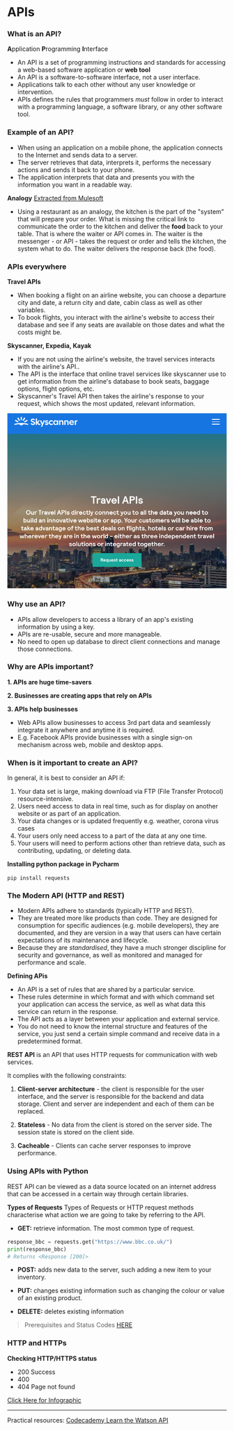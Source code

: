 # APIs

### What is an API?
**A**pplication **P**rogramming **I**nterface 
- An API is a set of programming instructions and standards for accessing a web-based software application or **web tool**
- An API is a software-to-software interface, not a user interface.
- Applications talk to each other without any user knowledge or intervention. 
- APIs defines the rules that programmers *must* follow in order to interact with a programming language, a software library, or any other software tool.

### Example of an API?
- When using an application on a mobile phone, the application connects to the Internet and sends data to a server.
- The server retrieves that data, interprets it, performs the necessary actions and sends it back to your phone. 
- The application interprets that data and presents you with the information you want in a readable way. 

**Analogy**
[Extracted from Mulesoft](https://www.mulesoft.com/resources/api/what-is-an-api)
- Using a restaurant as an analogy, the kitchen is the part of the "system" that will prepare your order. What is missing the critical link to communicate the order to the kitchen and deliver the **food** back to your table. That is where the waiter or API comes in. The waiter is the messenger - or API - takes the request or order and tells the kitchen, the system what to do. The waiter delivers the response back (the food).

### APIs everywhere
**Travel APIs**
- When booking a flight on an airline website, you can choose a departure city and date, a return city and date, cabin class as well as other variables. 
- To book flights, you interact with the airline's website to access their database and see if any seats are available on those dates and what the costs might be.

**Skyscanner, Expedia, Kayak**
- If you are not using the airline's website, the travel services interacts with the airline's API..
- The API is the interface that online travel services like skyscanner use to get information from the airline's database to book seats, baggage options, flight options, etc. 
- Skyscanner's Travel API then takes the airline's response to your request, which shows the most updated, relevant information. 

![Skyscanner_api](images/skyscanner_api.png)

### Why use an API?
- APIs allow developers to access a library of an app's existing information by using a key. 
- APIs are re-usable, secure and more manageable.
- No need to open up database to direct client connections and manage those connections. 

### Why are APIs important?
**1. APIs are huge time-savers**

**2. Businesses are creating apps that rely on APIs**

**3. APIs help businesses**
- Web APIs allow businesses to access 3rd part data and seamlessly integrate it anywhere and anytime it is required. 
- E.g. Facebook APIs provide businesses with a single sign-on mechanism across web, mobile and desktop apps.

### When is it important to create an API?

In general, it is best to consider an API if:
1. Your data set is large, making download via FTP (File Transfer Protocol) resource-intensive. 
2. Users need access to data in real time, such as for display on another website or as part of an application. 
3. Your data changes or is updated frequently e.g. weather, corona virus cases
4. Your users only need access to a part of the data at any one time. 
5. Your users will need to perform actions other than retrieve data, such as contributing, updating, or deleting data.




**Installing python package in Pycharm**

`pip install requests`

### The Modern API (HTTP and REST)

- Modern APIs adhere to standards (typically HTTP and REST).
- They are treated more like products than code. They are designed for consumption for specific audiences (e.g. mobile developers), they are documented, and they are version in a way that users can have certain expectations of its maintenance and lifecycle. 
- Because they are *standardised*, they have a much stronger discipline for security and governance, as well as monitored and managed for performance and scale.

**Defining APis**
- An API is a set of rules that are shared by a particular service.
- These rules determine in which format and with which command set your application can access the service, as well as what data this service can return in the response.
- The API acts as a layer between your application and external service.
- You do not need to know the internal structure and features of the service, you just send a certain simple command and receive data in a predetermined format.

**REST API** is an API that uses HTTP requests for communication with web services. 

It complies with the following constraints:
1. **Client-server architecture** - the client is responsible for the user interface, and the server is responsible for the backend and data storage. Client and server are independent and each of them can be replaced.

2. **Stateless** - No data from the client is stored on the server side. The session state is stored on the client side. 

3. **Cacheable** - Clients can cache server responses to improve performance. 


### Using APIs with Python
REST API can be viewed as a data source located on an internet address that can be accessed in a certain way through certain libraries.

**Types of Requests**
Types of Requests or HTTP request methods characterise what action we are going to take by referring to the API.

- **GET:** retrieve information. The most common type of request. 

```python
response_bbc = requests.get("https://www.bbc.co.uk/")
print(response_bbc)
# Returns <Response [200]>
```
- **POST:** adds new data to the server, such adding a new item to your inventory. 

- **PUT:** changes existing information such as changing the colour or value of an existing product. 

- **DELETE:** deletes existing information

> Prerequisites and Status Codes [HERE](restAPI_python.md)

### HTTP and HTTPs
**Checking HTTP/HTTPS status**
* 200  Success
* 400 
* 404 Page not found 

[Click Here for Infographic](../images/http-decision-diagram.png)

---
Practical resources: [Codecademy Learn the Watson API](https://www.codecademy.com/learn/ibm-watson)

